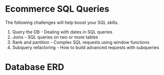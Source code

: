 # Ecommerce SQL Queries

The following challenges will help boost your SQL skills.

1. Query the DB - Dealing with dates in SQL queries
1. Joins - SQL queries on two or more tables
1. Rank and partition - Complex SQL requests using window functions
1. Subquery refactoring - How to build advanced requests with subqueries

# Database ERD

![]()
